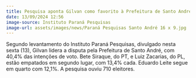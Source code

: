 ```yaml
---
title: Pesquisa aponta Gilvan como favorito à Prefeitura de Santo André
date: 13/09/2024 12:56
image-source: Instituto Paraná Pesquisas
image-url: assets/images/news/Paraná Pesquisas Santo André 16 x 9.jpg
---
```


Segundo levantamento do Instituto Paraná Pesquisas, divulgado nesta sexta (13), Gilvan lidera a disputa pela Prefeitura de Santo André, com 40,4% das intenções de voto. Bete Siraque, do PT, e Luiz Zacarias, do PL, estão empatados em segundo lugar, com 13,4% cada. Eduardo Leite segue em quarto com 12,1%. A pesquisa ouviu 710 eleitores.
